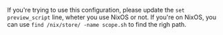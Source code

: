 If you're trying to use this configuration, please update the `set preview_script` line, wheter you use NixOS or not. If you're on NixOS, you can use `find /nix/store/ -name scope.sh` to find the righ path.
